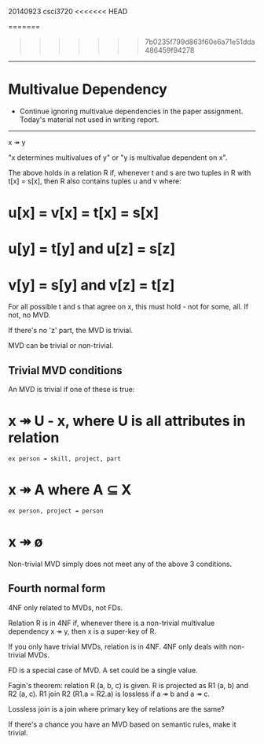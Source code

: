 20140923
csci3720
<<<<<<< HEAD

=======
>>>>>>> 7b0235f799d863f60e6a71e51dda486459f94278
---

Multivalue Dependency
=====================

* Continue ignoring multivalue dependencies in the paper assignment. Today's 
material not used in writing report.

---

x ↠ y

"x determines multivalues of y" or "y is multivalue dependent on x".

The above holds in a relation R if, whenever t and s are two tuples in R 
with t[x] = s[x], then R also contains tuples u and v where: 
# u[x] = v[x] = t[x] = s[x]
# u[y] = t[y] and u[z] = s[z]
# v[y] = s[y] and v[z] = t[z]

For all possible t and s that agree on x, this must hold - not for some, all. 
If not, no MVD. 

If there's no 'z' part, the MVD is trivial. 

MVD can be trivial or non-trivial. 

Trivial MVD conditions
----------------------
An MVD is trivial if one of these is true: 
# x ↠ U - x, where U is all attributes in relation
    ex person ↠ skill, project, part

# x ↠ A where A ⊆ X
    ex person, project ↠ person

# x ↠ ø

Non-trivial MVD simply does not meet any of the above 3 conditions. 

Fourth normal form
------------------
4NF only related to MVDs, not FDs.

Relation R is in 4NF if, whenever there is a non-trivial multivalue dependency 
x ↠ y, then x is a super-key of R. 

If you only have trivial MVDs, relation is in 4NF. 4NF only deals with non-
trivial MVDs.

FD is a special case of MVD. A set could be a single value. 

Fagin's theorem: relation R (a, b, c) is given. R is projected as R1 (a, b) and 
R2 (a, c). R1 join R2 (R1.a = R2.a) is lossless if a ↠ b and a ↠ c. 

Lossless join is a join where primary key of relations are the same?

If there's a chance you have an MVD based on semantic rules, make it trivial. 


